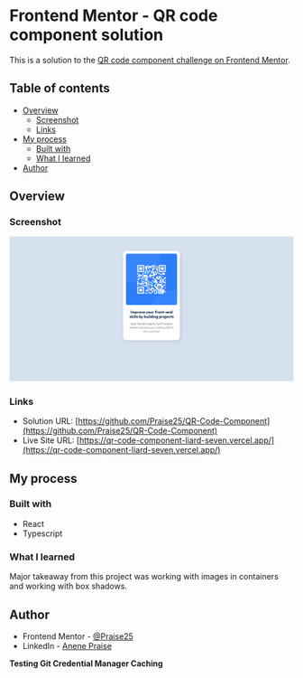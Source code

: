 # Frontend Mentor - QR code component solution

This is a solution to the [QR code component challenge on Frontend Mentor](https://www.frontendmentor.io/challenges/qr-code-component-iux_sIO_H).

## Table of contents

- [Overview](#overview)
  - [Screenshot](#screenshot)
  - [Links](#links)
- [My process](#my-process)
  - [Built with](#built-with)
  - [What I learned](#what-i-learned)
- [Author](#author)

## Overview

### Screenshot

![](./public/qr-code-component.png)

### Links

- Solution URL: [https://github.com/Praise25/QR-Code-Component](https://github.com/Praise25/QR-Code-Component)
- Live Site URL: [https://qr-code-component-liard-seven.vercel.app/](https://qr-code-component-liard-seven.vercel.app/)

## My process

### Built with

- React
- Typescript

### What I learned

Major takeaway from this project was working with images in containers and working with box shadows.

## Author

- Frontend Mentor - [@Praise25](https://www.frontendmentor.io/profile/Praise25)
- LinkedIn - [Anene Praise](https://www.linkedin.com/in/praise-anene-07776416a/)


**Testing Git Credential Manager Caching**